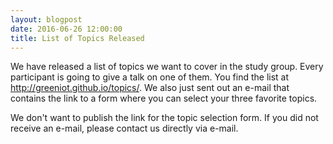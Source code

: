 ```yaml
---
layout: blogpost
date: 2016-06-26 12:00:00
title: List of Topics Released
---
```

We have released a list of topics we want to cover in the study group. Every participant is going to give a talk on one of them. You find the list at http://greeniot.github.io/topics/. We also just sent out an e-mail that contains the link to a form where you can select your three favorite topics.

We don't want to publish the link for the topic selection form. If you did not receive an e-mail, please contact us directly via e-mail.